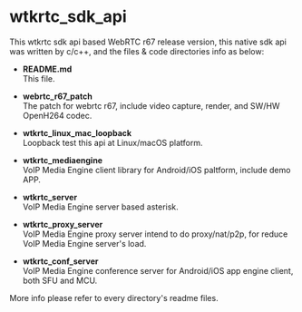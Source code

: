 # wtkrtc_sdk_api
This wtkrtc sdk api based WebRTC r67 release version, this native sdk api was written by c/c++, and the files & code directories info as below:
+ **README.md<br>**
This file.

+ **webrtc_r67_patch<br>**
The patch for webrtc r67, include video capture, render, and SW/HW OpenH264 codec.

+ **wtkrtc_linux_mac_loopback<br>**
Loopback test this api at Linux/macOS platform.

+ **wtkrtc_mediaengine<br>**
VoIP Media Engine client library for Android/iOS paltform, include demo APP.

+ **wtkrtc_server<br>**
VoIP Media Engine server based asterisk.

+ **wtkrtc_proxy_server<br>**
VoIP Media Engine proxy server intend to do proxy/nat/p2p, for reduce VoIP Media Engine server's load.

+ **wtkrtc_conf_server<br>**
VoIP Media Engine conference server for Android/iOS app engine client, both SFU and MCU.

More info please refer to every directory's readme files.
